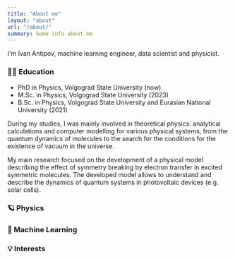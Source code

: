 ```yaml
---
title: "About me"
layout: "about"
url: "/about/"
summary: Some info about me
---
```


I'm Ivan Antipov, machine learning engineer, data scientist and physicist.

### :man_student: Education
- PhD in Physics, Volgograd State University (now)
- M.Sc. in Physics, Volgograd State University (2023)
- B.Sc. in Physics, Volgograd State University and Eurasian National University (2021)

During my studies, I was mainly involved in theoretical physics: analytical calculations and computer modelling for various physical systems, from the quantum dynamics of molecules to the search for the conditions for the existence of vacuum in the universe.

My main research focused on the development of a physical model describing the effect of symmetry breaking by electron transfer in excited symmetric molecules. The developed model allows to understand and describe the dynamics of quantum systems in photovoltaic devices (e.g. solar cells).

### :ringed_planet: Physics

### :mechanical_arm: Machine Learning

### :bulb: Interests